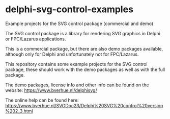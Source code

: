 # delphi-svg-control-examples
Example projects for the SVG control package (commercial and demo)

The SVG control package is a library for rendering SVG graphics in Delphi or FPC/Lazarus applications.

This is a commercial package, but there are also demo packages available, although only for Delphi and unfortunately not for FPC/Lazarus.

This repository contains some example projects for the SVG control package, these should work with the demo packages as well as with the full package.

The demo packages, license info and other info can be found on the website: https://www.bverhue.nl/delphisvg/

The online help can be found here: https://www.bverhue.nl/SVGDoc23/Delphi%20SVG%20control%20version%202_3.html
